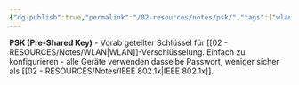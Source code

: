 ```yaml
---
{"dg-publish":true,"permalink":"/02-resources/notes/psk/","tags":["wlan/sicherheit","schlüssel/vorab"],"noteIcon":"","updated":"2025-08-28T20:50:30.000+02:00"}
---
```



**PSK (Pre-Shared Key)** - Vorab geteilter Schlüssel für [[02 - RESOURCES/Notes/WLAN\|WLAN]]-Verschlüsselung.
Einfach zu konfigurieren - alle Geräte verwenden dasselbe Passwort, weniger sicher als [[02 - RESOURCES/Notes/IEEE 802.1x\|IEEE 802.1x]].